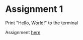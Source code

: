 # Assignment 1
Print "Hello, World!" to the terminal

Assignment [here](https://github.com/h0mbre/Learning-C/tree/master/Assignment-01)

